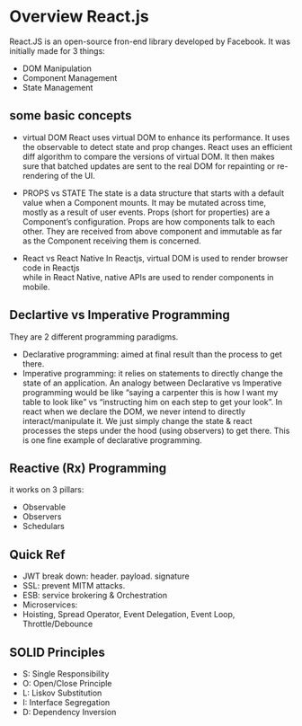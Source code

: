 # Overview React.js

React.JS is an open-source fron-end library developed by Facebook.
It was initially made for 3 things:
 * DOM Manipulation
 * Component Management
 * State Management


## some basic concepts

 * virtual DOM
React uses virtual DOM to enhance its performance. It uses the observable to detect state and prop changes. React uses an efficient diff algorithm to compare the versions of virtual DOM. It then makes sure that batched updates are sent to the real DOM for repainting or re-rendering of the UI.

 * PROPS vs STATE
The state is a data structure that starts with a default value when a Component mounts. It may be mutated across time, mostly as a result of user events.
Props (short for properties) are a Component’s configuration. Props are how components talk to each other. They are received from above component and immutable as far as the Component receiving them is concerned.

 * React vs React Native
In Reactjs, virtual DOM is used to render browser code in Reactjs  
while in React Native, native APIs are used to render components in mobile.



## Declartive vs Imperative Programming
They are 2 different programming paradigms. 

 * Declarative programming: aimed at final result than the process to get there. 
 * Imperative programming: it relies on statements to directly change the state  of an application. An analogy between Declarative vs Imperative programming would be like “saying a carpenter this is how I want my table to look like” vs “instructing him on each step to get your look”. In react when we declare the DOM, we never intend to directly interact/manipulate it. We just simply change the state & react processes the steps under the hood (using observers) to get there. This is one fine example of declarative programming. 


## Reactive (Rx) Programming
it works on 3 pillars:
 * Observable
 * Observers
 * Schedulars


## Quick Ref
 * JWT break down: header. payload. signature
 * SSL: prevent MITM attacks.
 * ESB: service brokering & Orchestration
 * Microservices: 
 * Hoisting, Spread Operator, Event Delegation, Event Loop, Throttle/Debounce


## SOLID Principles
 * S: Single Responsibility
 * O: Open/Close Principle
 * L: Liskov Substitution
 * I: Interface Segregation
 * D: Dependency Inversion


